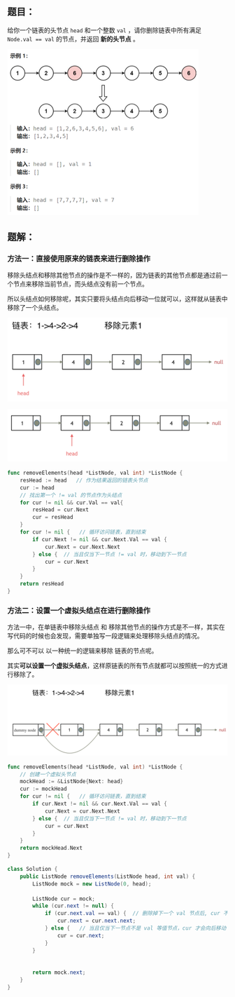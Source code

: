 ## 题目：

给你一个链表的头节点 `head` 和一个整数 `val` ，请你删除链表中所有满足 `Node.val == val` 的节点，并返回 **新的头节点** 。

<img src="203.移除链表元素.assets/image-20240223114830201.png" alt="image-20240223114830201" style="zoom:50%;" />

## 题解：

### 方法一：**直接使用原来的链表来进行删除操作**

移除头结点和移除其他节点的操作是不一样的，因为链表的其他节点都是通过前一个节点来移除当前节点，而头结点没有前一个节点。

所以头结点如何移除呢，其实只要将头结点向后移动一位就可以，这样就从链表中移除了一个头结点。

![203_链表删除元素3](203.移除链表元素.assets/2021031609544922.png)

![203_链表删除元素4](203.移除链表元素.assets/20210316095512470.png)

```go
func removeElements(head *ListNode, val int) *ListNode {
    resHead := head   // 作为结果返回的链表头节点
    cur := head
    // 找出第一个 != val 的节点作为头结点
    for cur != nil && cur.Val == val{
        resHead = cur.Next
        cur = resHead
    }
    for cur != nil {   // 循环访问链表，直到结束
        if cur.Next != nil && cur.Next.Val == val {
            cur.Next = cur.Next.Next
        } else {  // 当且仅当下一节点 != val 时，移动到下一节点
            cur = cur.Next
        }
    }
    return resHead
}
```

### 方法二：**设置一个虚拟头结点在进行删除操作**

方法一中，在单链表中移除头结点 和 移除其他节点的操作方式是不一样，其实在写代码的时候也会发现，需要单独写一段逻辑来处理移除头结点的情况。

那么可不可以 以一种统一的逻辑来移除 链表的节点呢。

其实**可以设置一个虚拟头结点**，这样原链表的所有节点就都可以按照统一的方式进行移除了。

![203_链表删除元素6](203.移除链表元素.assets/20210316095619221.png)

```go
func removeElements(head *ListNode, val int) *ListNode {
    // 创建一个虚拟头节点
    mockHead := &ListNode{Next: head}
    cur := mockHead
    for cur != nil {   // 循环访问链表，直到结束
        if cur.Next != nil && cur.Next.Val == val {
            cur.Next = cur.Next.Next
        } else {  // 当且仅当下一节点 != val 时，移动到下一节点
            cur = cur.Next
        }
    }
    return mockHead.Next
}
```

```java
class Solution {
    public ListNode removeElements(ListNode head, int val) {
        ListNode mock = new ListNode(0, head);

        ListNode cur = mock;
        while (cur.next != null) {
            if (cur.next.val == val) {  // 删除掉下一个 val 节点后, cur 不能继续向后，因为可能还要继续删除
                cur.next = cur.next.next;
            } else {   // 当且仅当下一节点不是 val 等值节点，cur 才会向后移动
                cur = cur.next;
            }
        }


        return mock.next;
    }
}
```

